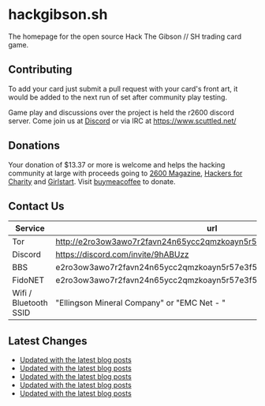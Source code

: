 # hackgibson.sh
The homepage for the open source Hack The Gibson // SH trading card game.


## Contributing

To add your card just submit a pull request with your card's front art, it would be added to the next run of set after community play testing.

Game play and discussions over the project is held the r2600 discord server. Come join us at [Discord](https://discord.com/invite/9hABUzz) or via IRC at https://www.scuttled.net/


## Donations

Your donation of $13.37 or more is welcome and helps the hacking community at large with proceeds going to [2600 Magazine](https://2600.com/), [Hackers for Charity](https://hackersforcharity.org) and [Girlstart](https://girlstart.org).  Visit [buymeacoffee](https://www.buymeacoffee.com/hackgibson.sh) to donate.


## Contact Us

Service | url
-|-
Tor | http://e2ro3ow3awo7r2favn24n65ycc2qmzkoayn5r57e3f56nvjwdcgg32ad.onion
Discord | https://discord.com/invite/9hABUzz
BBS | e2ro3ow3awo7r2favn24n65ycc2qmzkoayn5r57e3f56nvjwdcgg32ad.onion:23
FidoNET | e2ro3ow3awo7r2favn24n65ycc2qmzkoayn5r57e3f56nvjwdcgg32ad.onion:24554
Wifi / Bluetooth SSID | "Ellingson Mineral Company" or "EMC Net - <fidonet address>"

## Latest Changes
<!-- BLOG-POST-LIST:START -->
- [Updated with the latest blog posts](https://github.com/DFW2600/hackgibson.sh/commit/7cb95ca6a9ae0c886c79fd73d50ee5f59d942d80)
- [Updated with the latest blog posts](https://github.com/DFW2600/hackgibson.sh/commit/99c333ba0779a4b3a8cd5a8b356ded9d252d3cf5)
- [Updated with the latest blog posts](https://github.com/DFW2600/hackgibson.sh/commit/cbaccbfde0a1685a4e5ef2e7f81361cdcc5fc297)
- [Updated with the latest blog posts](https://github.com/DFW2600/hackgibson.sh/commit/056b488169d405b38de3d8cf668db3bd9c28e3d5)
- [Updated with the latest blog posts](https://github.com/DFW2600/hackgibson.sh/commit/87720dbfbcfb3dee2c5f983fde18f357de2047d7)
<!-- BLOG-POST-LIST:END -->
